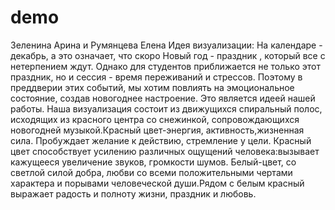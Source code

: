 # demo
Зеленина Арина и Румянцева Елена
Идея визуализации:                                                                                                                           На календаре - декабрь, а это означает, что скоро Новый год - праздник , который все с нетерпением ждут. Однако для студентов приближается не только этот праздник, но и сессия - время переживаний и стрессов. Поэтому в преддверии этих событий, мы хотим повлиять на эмоциональное состояние, создав новогоднее настроение. Это является идеей нашей работы.                                                     Наша визуализация состоит из движущихся спиральный полос, исходящих из красного центра со снежинкой, сопровождающихся новогодней музыкой.Красный цвет-энергия, активность,жизненная сила. Пробуждает желание к действию, стремление у цели. Красный цвет способствует усилению различных ощущений человека:вызывает кажущееся увеличение звуков, громкости шумов. Белый-цвет, со светлой силой добра, любви со всеми положительными чертами характера и порывами человеческой души.Рядом с белым красный выражает радость и полноту жизни, праздник и любовь.
